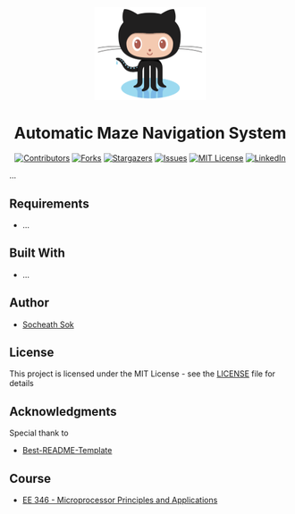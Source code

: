 <!-- Readme Start here -->

<!-- Load logo from readme/logo.jpg -->
<div align="center">
  <img src="readme/logo.jpg" width="200" alt="animated" />
</div>


<!-- Title -->
<h1 align="center" style="border: none">
Automatic Maze Navigation System
</h1>


<!-- Shield IO - very nice icons -->
<div align="center">

[![Contributors][contributors_shield]][contributors_url]
[![Forks][forks_shield]][forks_url]
[![Stargazers][stars_shield]][stars_url]
[![Issues][issues_shield]][issues_url]
[![MIT License][license_shield]][license_url]
[![LinkedIn][linkedin_shield]][linkedin_url]

</div>


<!-- Description -->
...


<!-- Include externals file that you need to run the program -->
## Requirements
- ...


<!-- Include your major tools and frameworks -->
## Built With
- ...


<!-- Authors information -->
## Author
- [Socheath Sok][github]


<!-- License -->
## License
This project is licensed under the MIT License - see the [LICENSE][license_url] file for details


<!-- Shoutout to other projects, plugin, or minor tools -->
## Acknowledgments
Special thank to
- [Best-README-Template][Best-README-Template]


<!-- Course -->
## Course
- [EE 346 - Microprocessor Principles and Applications][course]


<!-- References -->
<!-- Shield Icons-->
[contributors_shield]: https://img.shields.io/github/contributors/SocheathSok/Automatic-Maze-Navigation-System.svg?style=for-the-badge
[forks_shield]: https://img.shields.io/github/forks/SocheathSok/Automatic-Maze-Navigation-System.svg?style=for-the-badge
[stars_shield]: https://img.shields.io/github/stars/SocheathSok/Automatic-Maze-Navigation-System.svg?style=for-the-badge
[issues_shield]: https://img.shields.io/github/issues/SocheathSok/Automatic-Maze-Navigation-System.svg?style=for-the-badge
[license_shield]: https://img.shields.io/github/license/SocheathSok/Automatic-Maze-Navigation-System.svg?style=for-the-badge
[linkedin_shield]: https://img.shields.io/badge/-LinkedIn-black.svg?style=for-the-badge&logo=linkedin&colorB=555

<!-- Shield URLs -->
[contributors_url]: https://github.com/SocheathSok/Automatic-Maze-Navigation-System/graphs/contributors
[forks_url]: https://github.com/SocheathSok/Automatic-Maze-Navigation-System/network/members
[stars_url]: https://github.com/SocheathSok/Automatic-Maze-Navigation-System/stargazers
[issues_url]: https://github.com/SocheathSok/Automatic-Maze-Navigation-System/issues
[license_url]: https://github.com/SocheathSok/Automatic-Maze-Navigation-System/blob/master/LICENSE
[linkedin_url]: https://www.linkedin.com/in/socheath-sok-010822240/

<!-- Other URLs -->
[github]: https://github.com/socheathsok
[course]: http://catalog.csulb.edu/preview_course_nopop.php?catoid=5&coid=40849
[Best-README-Template]: https://github.com/othneildrew/Best-README-Template


